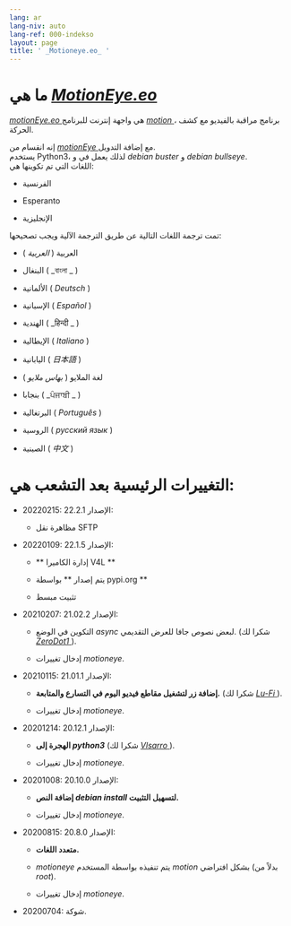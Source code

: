 ```yaml
---
lang: ar
lang-niv: auto
lang-ref: 000-indekso
layout: page
title: ' _Motioneye.eo_ '
---
```

# ما هي [ _MotionEye.eo_ ](https://github.com/jmichault/motioneye.eo) 

[ _motionEye.eo_ ](https://github.com/jmichault/motioneye.eo) هي واجهة إنترنت للبرنامج [ _motion_ ](https://motion-project.github.io/)، برنامج مراقبة بالفيديو مع كشف الحركة.

إنه انقسام من [ _motionEye_ ](https://github.com/ccrisan/motioneye) مع إضافة التدويل.  
يستخدم Python3، لذلك يعمل في و _debian buster_ و _debian bullseye_.  
اللغات التي تم تكوينها هي:   

* الفرنسية  


* Esperanto  


* الإنجليزية  



تمت ترجمة اللغات التالية عن طريق الترجمة الآلية ويجب تصحيحها:

* العربية ( _العربية_ )


* البنغال ( _বাংলা _ )
  

  

* الألمانية ( _Deutsch_ )


* الإسبانية ( _Español_ )


* الهندية ( _हिन्दी _ )
  

  

* الإيطالية ( _Italiano_ )


* اليابانية ( _日本語_ )


* لغة الملايو  (  _بهاس ملايو_  ) 


* بنجابا ( _ਪੰਜਾਬੀ _ )
  

  

* البرتغالية  (  _Português_  ) 


* الروسية ( _русский язык_ )


* الصينية ( _中文_ )




# التغييرات الرئيسية بعد التشعب هي:

* 20220215: الإصدار 22.2.1:  


  * مظاهرة نقل SFTP 


* 20220109: الإصدار 22.1.5:  


  * ** إدارة الكاميرا V4L **  


  * يتم إصدار ** بواسطة pypi.org **  


  * تثبيت مبسط  


* 20210207: الإصدار 21.02.2:


  * التكوين في الوضع _async_ لبعض نصوص جافا للعرض التقديمي. (شكرا لك [ _ZeroDot1_ ]( https://github.com/ZeroDot1 ) ).


  * إدخال تغييرات _motioneye_.


* 20210115: الإصدار 21.01.1:


  * **إضافة زر لتشغيل مقاطع فيديو اليوم في التسارع والمتابعة.** (شكرا لك [ _Lu-Fi_ ](https://github.com/Lu-Fi) ).


  * إدخال تغييرات _motioneye_.


* 20201214: الإصدار 20.12.1:


  * **الهجرة إلى _python3_** (شكرا لك [ _Vlsarro_ ](https://github.com/Vlsarro) ).


  * إدخال تغييرات _motioneye_.


* 20201008: الإصدار 20.10.0:


  * **إضافة النص _debian install_ لتسهيل التثبيت.**


  * إدخال تغييرات _motioneye_.


* 20200815: الإصدار 20.8.0:


  * **متعدد اللغات.**


  * _motioneye_ يتم تنفيذه بواسطة المستخدم _motion_ بشكل افتراضي (بدلاً من _root_).


  * إدخال تغييرات _motioneye_.


* 20200704: شوكة.



